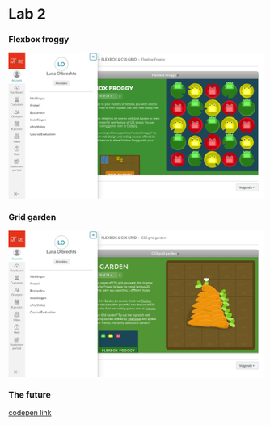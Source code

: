 
# Lab 2 

### Flexbox froggy 
![Flexbox froggy screenshot](https://github.com/LunaOlbrechts/2imd-webtech3-portfolio/blob/master/lab2/Screenshot_flexbox_froggy.png "Screenshot flexbox froggy")

### Grid garden
![Grid garden](https://github.com/LunaOlbrechts/2imd-webtech3-portfolio/blob/master/lab2/Screenshot_grid_gridgarden.png "Screenshot grid garden")

### The future 

[codepen link](https://codepen.io/LunaOlbrechts/pen/PoqmwwW "The future codepen link")

